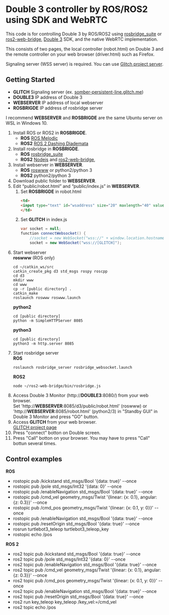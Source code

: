 # Double 3 controller by ROS/ROS2 using SDK and WebRTC

This code is for controlling Double 3 by ROS/ROS2 using [rosbridge_suite](http://wiki.ros.org/rosbridge_suite) or [ros2-web-bridge](https://github.com/RobotWebTools/ros2-web-bridge), [Double 3](https://www.doublerobotics.com) SDK, and the native WebRTC implementation.

This consists of two pages, the local controller (robot.html) on Double 3 and the remote controller on your web browser (driver.html) such as Firefox.

Signaling server (WSS server) is required. You can use [Glitch project server](https://somber-persistent-line.glitch.me/).

## Getting Started

- **GLITCH** Signaling server (ex. [somber-persistent-line.glitch.me](wss://somber-persistent-line.glitch.me))
- **DOUBLE3** IP address of Double 3
- **WEBSERVER** IP address of local webserver
- **ROSBRIGDE** IP address of rosbridge server

I recommend **WEBSERVER** and **ROSBRIGDE** are the same Ubuntu server on WSL in Windows 10.

1. Install ROS or ROS2 in **ROSBRIGDE**.
    - **ROS** [ROS Melodic](http://wiki.ros.org/melodic)
    - **ROS2** [ROS 2 Dashing Diademata](https://index.ros.org/doc/ros2/)
1. Install rosbridge in **ROSBRIGDE**.
    - **ROS** [rosbridge_suite](http://wiki.ros.org/rosbridge_suite)
    - **ROS2** [Nodejs](https://nodejs.org) and [ros2-web-bridge](https://github.com/RobotWebTools/ros2-web-bridge),
1. Install webserver in **WEBSERVER**.
    - **ROS** [roswww](http://wiki.ros.org/roswww ) or python2/python 3
    - **ROS2** python2/python 3
1. Download public folder to **WEBSERVER**.
1. Edit “public/robot.html” and “public/index.js” in **WEBSERVER**.
    1. Set **ROSBRIGDE** in robot.html
        ```html
		<td>
		<input type="text" id="wsaddress" size="20" maxlength="40" value="ws://[ROSBRIDGE]:9090">
		</td>
        ```
    1. Set **GLITCH** in index.js
        ```java
        var socket = null;
        function connectWebsocket() {
            //socket = new WebSocket("wss://" + window.location.hostname);
            socket = new WebSocket("wss://[GLITCH]");
        ```
1. Start webserver  
    **roswww** (ROS only)
    ```
    cd ~/catkin_ws/src
    catkin_create_pkg d3 std_msgs rospy roscpp
    cd d3
    mkdir www
    cd www
    cp -r [public directory] .
    catkin_make
    roslaunch roswww roswww.launch
    ```
    **python2**
    ```
    cd [public directory]
    python -m SimpleHTTPServer 8085
    ```
    **python3**
    ```
    cd [public directory]
    python3 -m http.server 8085
    ```
1. Start rosbridge server  
    **ROS**
    ```
    roslaunch rosbridge_server rosbridge_websocket.launch
    ```
    **ROS2**
    ```
    node ~/ros2-web-bridge/bin/rosbridge.js
    ```
1. Access Double 3 Monitor (http://**DOUBLE3**:8080/) from your web browser.   
    Set 'http://**WEBSERVER**:8085/d3/public/robot.html' (roswww) or 'http://**WEBSERVER**:8085/robot.html' (python2/3) in "Standby GUI" in Double 3 Monitor and press "GO" button.
1. Access **GLITCH** from your web browser.   
    [GLITCH project page](https://somber-persistent-line.glitch.me/)
1. Press "connect" botton on Double screen.   
1. Press "Call" botton on your browser. You may have to press "Call" bottun several times.   

## Control examples

**ROS**
- rostopic pub /kickstand std_msgs/Bool '{data: true}' --once
- rostopic pub /pole std_msgs/Int32 '{data: 0}' --once
- rostopic pub /enableNavigation std_msgs/Bool '{data: true}' --once
- rostopic pub /cmd_vel geometry_msgs/Twist '{linear: {x: 0.1}, angular: {z: 0.3}}' --once
- rostopic pub /cmd_pos geometry_msgs/Twist '{linear: {x: 0.1, y: 0}}' --once
- rostopic pub /enableNavigation std_msgs/Bool '{data: true}' --once
- rostopic pub /resetOrigin std_msgs/Bool '{data: true}' --once
- rosrun turtlebot3_teleop turtlebot3_teleop_key
- rostopic echo /pos

**ROS 2**
- ros2 topic pub /kickstand std_msgs/Bool '{data: true}' --once
- ros2 topic pub /pole std_msgs/Int32 '{data: 0}' --once
- ros2 topic pub /enableNavigation std_msgs/Bool '{data: true}' --once
- ros2 topic pub /cmd_vel geometry_msgs/Twist '{linear: {x: 0.1}, angular: {z: 0.3}}' --once
- ros2 topic pub /cmd_pos geometry_msgs/Twist '{linear: {x: 0.1, y: 0}}' --once
- ros2 topic pub /enableNavigation std_msgs/Bool '{data: true}' --once
- ros2 topic pub /resetOrigin std_msgs/Bool '{data: true}' --once
- ros2 run key_teleop key_teleop /key_vel:=/cmd_vel
- ros2 topic echo /pos